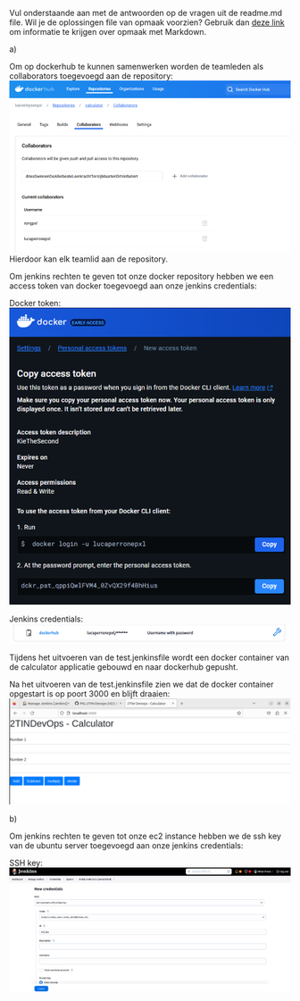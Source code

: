 Vul onderstaande aan met de antwoorden op de vragen uit de readme.md file. Wil je de oplossingen file van opmaak voorzien? Gebruik dan [deze link](https://github.com/adam-p/markdown-here/wiki/Markdown-Cheatsheet) om informatie te krijgen over
opmaak met Markdown.

a)

Om op dockerhub te kunnen samenwerken worden de teamleden als collaborators toegevoegd aan de repository:
![alt text](images/dockerhub.png)
Hierdoor kan elk teamlid aan de repository.


Om jenkins rechten te geven tot onze docker repository hebben we een access token van docker toegevoegd aan onze jenkins credentials:

Docker token:
![access token](images/pat_docker.png)

Jenkins credentials:
![jenkins credentials](images/jenkinscredentials.png)

Tijdens het uitvoeren van de test.jenkinsfile wordt een docker container van de calculator applicatie gebouwd en naar dockerhub gepusht.

Na het uitvoeren van de test.jenkinsfile zien we dat de docker container opgestart is op poort 3000 en blijft draaien:
![alt text](images/calculator_3000.png)



b)

Om jenkins rechten te geven tot onze ec2 instance hebben we de ssh key van de ubuntu server toegevoegd aan onze jenkins credentials:

 SSH key:
![alt text](images/ssh_credentials.png)
